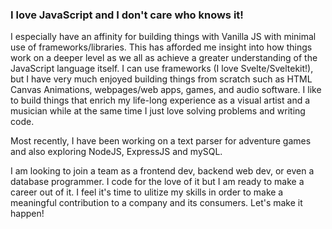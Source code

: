 ### I love JavaScript and I don't care who knows it!

I especially have an affinity for building things with Vanilla JS with minimal use of frameworks/libraries. This has afforded me insight into how things work on a deeper level as we all as achieve a greater understanding of the JavaScript language itself. I can use frameworks (I love Svelte/Sveltekit!), but I have very much enjoyed building things from scratch such as HTML Canvas Animations, webpages/web apps, games, and audio software. I like to build things that enrich my life-long experience as a visual artist and a musician while at the same time I just love solving problems and writing code.

Most recently, I have been working on a text parser for adventure games and also exploring NodeJS, ExpressJS and mySQL.

I am looking to join a team as a frontend dev, backend web dev, or even a database programmer. I code for the love of it but I am ready to make a career out of it. I feel it's time to ulitize my skills in order to make a meaningful contribution to a company and its consumers. Let's make it happen!